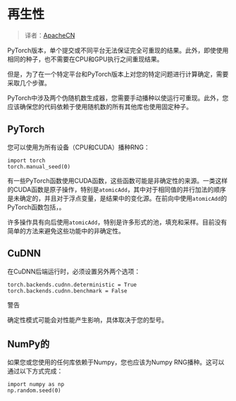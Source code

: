 # 再生性

> 译者：[ApacheCN](https://github.com/apachecn)

PyTorch版本，单个提交或不同平台无法保证完全可重现的结果。此外，即使使用相同的种子，也不需要在CPU和GPU执行之间重现结果。

但是，为了在一个特定平台和PyTorch版本上对您的特定问题进行计算确定，需要采取几个步骤。

PyTorch中涉及两个伪随机数生成器，您需要手动播种以使运行可重现。此外，您应该确保您的代码依赖于使用随机数的所有其他库也使用固定种子。

## PyTorch

您可以使用为所有设备（CPU和CUDA）播种RNG：

```
import torch
torch.manual_seed(0)

```

有一些PyTorch函数使用CUDA函数，这些函数可能是非确定性的来源。一类这样的CUDA函数是原子操作，特别是`atomicAdd`，其中对于相同值的并行加法的顺序是未确定的，并且对于浮点变量，是结果中的变化源。在前向中使用`atomicAdd`的PyTorch函数包括，。

许多操作具有向后使用`atomicAdd`，特别是许多形式的池，填充和采样。目前没有简单的方法来避免这些功能中的非确定性。

## CuDNN

在CuDNN后端运行时，必须设置另外两个选项：

```
torch.backends.cudnn.deterministic = True
torch.backends.cudnn.benchmark = False

```

警告

确定性模式可能会对性能产生影响，具体取决于您的型号。

## NumPy的

如果您或您使用的任何库依赖于Numpy，您也应该为Numpy RNG播种。这可以通过以下方式完成：

```
import numpy as np
np.random.seed(0)

```